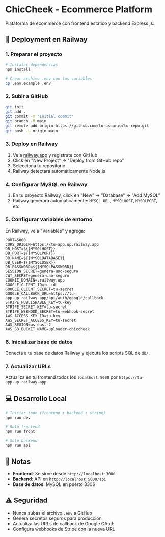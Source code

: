 # ChicCheek - Ecommerce Platform

Plataforma de ecommerce con frontend estático y backend Express.js.

## 🚀 Deployment en Railway

### 1. Preparar el proyecto

```bash
# Instalar dependencias
npm install

# Crear archivo .env con tus variables
cp .env.example .env
```

### 2. Subir a GitHub

```bash
git init
git add .
git commit -m "Initial commit"
git branch -M main
git remote add origin https://github.com/tu-usuario/tu-repo.git
git push -u origin main
```

### 3. Deploy en Railway

1. Ve a [railway.app](https://railway.app) y registrate con GitHub
2. Click en "New Project" → "Deploy from GitHub repo"
3. Selecciona tu repositorio
4. Railway detectará automáticamente Node.js

### 4. Configurar MySQL en Railway

1. En tu proyecto Railway, click en "New" → "Database" → "Add MySQL"
2. Railway generará automáticamente: `MYSQL_URL`, `MYSQLHOST`, `MYSQLPORT`, etc.

### 5. Configurar variables de entorno

En Railway, ve a "Variables" y agrega:

```
PORT=5000
CORS_ORIGIN=https://tu-app.up.railway.app
DB_HOST=${{MYSQLHOST}}
DB_PORT=${{MYSQLPORT}}
DB_NAME=${{MYSQLDATABASE}}
DB_USER=${{MYSQLUSER}}
DB_PASSWORD=${{MYSQLPASSWORD}}
SESSION_SECRET=genera-uno-seguro
JWT_SECRET=genera-uno-seguro
COOKIE_DOMAIN=.railway.app
GOOGLE_CLIENT_ID=tu-id
GOOGLE_CLIENT_SECRET=tu-secret
GOOGLE_CALLBACK_URL=https://tu-app.up.railway.app/api/auth/google/callback
STRIPE_PUBLISHABLE_KEY=tu-key
STRIPE_SECRET_KEY=tu-secret
STRIPE_WEBHOOK_SECRET=tu-webhook-secret
AWS_ACCESS_KEY_ID=tu-key
AWS_SECRET_ACCESS_KEY=tu-secret
AWS_REGION=us-east-2
AWS_S3_BUCKET_NAME=uploader-chiccheek
```

### 6. Inicializar base de datos

Conecta a tu base de datos Railway y ejecuta los scripts SQL de `db/`.

### 7. Actualizar URLs

Actualiza en tu frontend todos los `localhost:5000` por `https://tu-app.up.railway.app`

## 💻 Desarrollo Local

```bash
# Iniciar todo (frontend + backend + stripe)
npm run dev

# Solo frontend
npm run front

# Solo backend
npm run api
```

## 📝 Notas

- **Frontend**: Se sirve desde `http://localhost:3000`
- **Backend**: API en `http://localhost:5000/api`
- **Base de datos**: MySQL en puerto 3306

## ⚠️ Seguridad

- Nunca subas el archivo `.env` a GitHub
- Genera secretos seguros para producción
- Actualiza las URLs de callback de Google OAuth
- Configura webhooks de Stripe con la nueva URL

